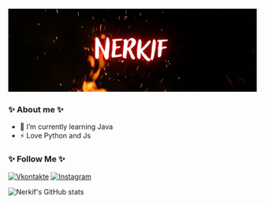 [![Header](https://github.com/Nerkif/Nerkif/blob/main/assets/header.png)](https://vk.com/nerkif)

### ✨ About me ✨

- 🌱 I’m currently learning Java
- ⚡ Love Python and Js

### ✨ Follow Me ✨

[![Vkontakte](https://img.shields.io/badge/-Vkontakte-47C5FB?style=for-the-badge&logo=vk&logoColor=47C5FB)](https://vk.com/nerkif)
[![Instagram](https://img.shields.io/badge/-Instagram-ebb059?style=for-the-badge&logo=instagram&logoColor=47C5FB)](https://www.instagram.com/n.e.r.k.i.f/)

![Nerkif's GitHub stats](https://github-readme-stats.vercel.app/api?username=nerkif&show_icons=true&theme=radical)
